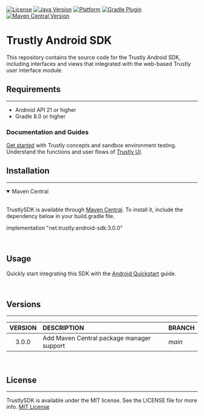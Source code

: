 [![License](https://badgen.net/badge/license/MIT/blue?icon=kotlin)](https://github.com/TrustlyInc/trustly-android/blob/main/LICENSE)
[![Java Version](https://badgen.net/badge/java/8/orange?icon=java)](https://www.oracle.com/java/technologies/javase/jdk8-naming.html)
[![Platform](https://badgen.net/badge/Android/33/green?icon=java)](https://developer.android.com/about/versions/13?hl=pt-br)
[![Gradle Plugin](https://badgen.net/badge/gradle/v8.0/green?icon=groovy)](https://gradle.org/whats-new/gradle-8)
[![Maven Central Version](https://badgen.net/badge/maven/v1.0.0/yellow?icon=java)](https://central.sonatype.com/artifact/net.trustly/android-sdk/3.0.0)

# Trustly Android SDK

This repository contains the source code for the Trustly Android SDK, including interfaces and views that integrated with the web-based Trustly user interface module.

## Requirements
---
- Android API 21 or higher
- Gradle 8.0 or higher

### Documentation and Guides

[Get started](https://amer.developers.trustly.com/payments/docs/getting-started) with Trustly concepts and sandbox environment testing.
Understand the functions and user flows of [Trustly UI](https://amer.developers.trustly.com/payments/docs/sdk).

## Installation
---
<details open>
<summary>Maven Central</summary>
<br />

TrustlySDK is available through [Maven Central](https://search.maven.org). To install
it, include the dependency below in your build.gradle file.

implementation "net.trustly:android-sdk:3.0.0"

</details>
<br />

## Usage

Quickly start integrating this SDK with the [Android Quickstart](https://amer.developers.trustly.com/payments/docs/android-quickstart) guide.

<br />

## Versions
___

| VERSION   | DESCRIPTION   | BRANCH |
| :-------: | :-----------  | :----------- |
3.0.0     | Add Maven Central package manager support | *main*


<br />

## License
___

TrustlySDK is available under the MIT license. See the LICENSE file for more info.
[MIT License](https://github.com/TrustlyInc/trustly-android/blob/main/LICENSE)